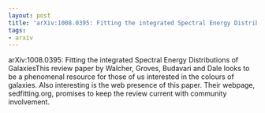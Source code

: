 ```yaml
---
layout: post
title: 'arXiv:1008.0395: Fitting the integrated Spectral Energy Distributions of Galaxies'
tags:
- arxiv
---
```

arXiv:1008.0395: Fitting the integrated Spectral Energy Distributions of GalaxiesThis review paper by Walcher, Groves, Budavari and Dale looks to be a phenomenal resource for those of us interested in the colours of galaxies.  Also interesting is the web presence of this paper. Their webpage, sedfitting.org, promises to keep the review current with community involvement.
